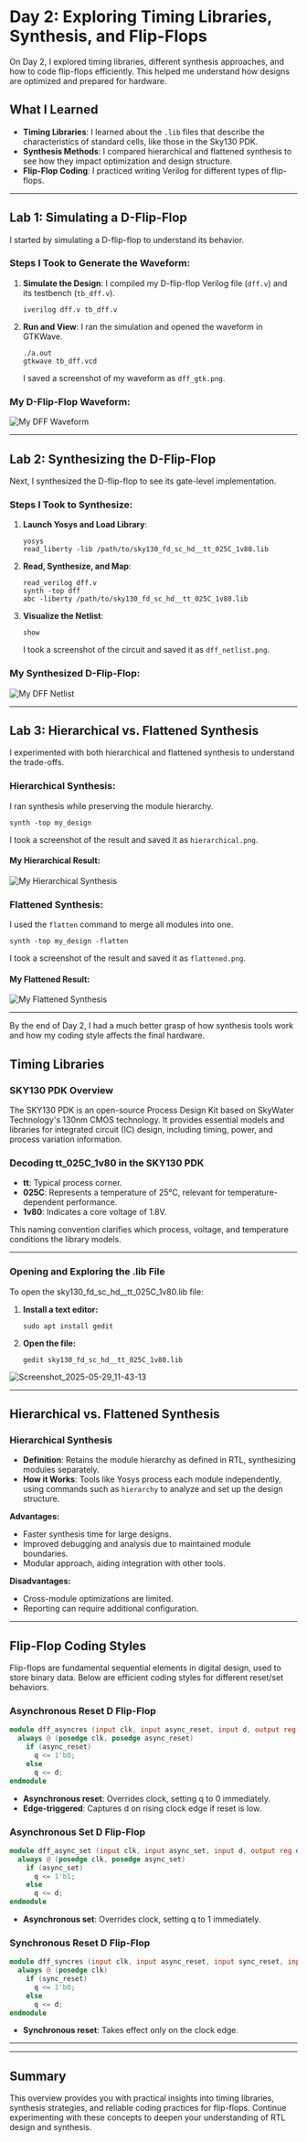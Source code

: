 


# Day 2: Exploring Timing Libraries, Synthesis, and Flip-Flops

On Day 2, I explored timing libraries, different synthesis approaches, and how to code flip-flops efficiently. This helped me understand how designs are optimized and prepared for hardware.

## What I Learned

-   **Timing Libraries**: I learned about the `.lib` files that describe the characteristics of standard cells, like those in the Sky130 PDK.
-   **Synthesis Methods**: I compared hierarchical and flattened synthesis to see how they impact optimization and design structure.
-   **Flip-Flop Coding**: I practiced writing Verilog for different types of flip-flops.

---

## Lab 1: Simulating a D-Flip-Flop

I started by simulating a D-flip-flop to understand its behavior.

### Steps I Took to Generate the Waveform:

1.  **Simulate the Design**:
    I compiled my D-flip-flop Verilog file (`dff.v`) and its testbench (`tb_dff.v`).
    ```shell
    iverilog dff.v tb_dff.v
    ```

2.  **Run and View**:
    I ran the simulation and opened the waveform in GTKWave.
    ```shell
    ./a.out
    gtkwave tb_dff.vcd
    ```
    I saved a screenshot of my waveform as `dff_gtk.png`.

### My D-Flip-Flop Waveform:
![My DFF Waveform](dff_gtk.png)

---

## Lab 2: Synthesizing the D-Flip-Flop

Next, I synthesized the D-flip-flop to see its gate-level implementation.

### Steps I Took to Synthesize:

1.  **Launch Yosys and Load Library**:
    ```yosys
    yosys
    read_liberty -lib /path/to/sky130_fd_sc_hd__tt_025C_1v80.lib
    ```

2.  **Read, Synthesize, and Map**:
    ```yosys
    read_verilog dff.v
    synth -top dff
    abc -liberty /path/to/sky130_fd_sc_hd__tt_025C_1v80.lib
    ```

3.  **Visualize the Netlist**:
    ```yosys
    show
    ```
    I took a screenshot of the circuit and saved it as `dff_netlist.png`.

### My Synthesized D-Flip-Flop:
![My DFF Netlist](yosys.png)

---

## Lab 3: Hierarchical vs. Flattened Synthesis

I experimented with both hierarchical and flattened synthesis to understand the trade-offs.

### Hierarchical Synthesis:
I ran synthesis while preserving the module hierarchy.
```yosys
synth -top my_design
```
I took a screenshot of the result and saved it as `hierarchical.png`.

#### My Hierarchical Result:
![My Hierarchical Synthesis](hierarchical.png)

### Flattened Synthesis:
I used the `flatten` command to merge all modules into one.
```yosys
synth -top my_design -flatten
```
I took a screenshot of the result and saved it as `flattened.png`.

#### My Flattened Result:
![My Flattened Synthesis](flattened.png)

---

By the end of Day 2, I had a much better grasp of how synthesis tools work and how my coding style affects the final hardware.

## Timing Libraries

### SKY130 PDK Overview

The SKY130 PDK is an open-source Process Design Kit based on SkyWater Technology's 130nm CMOS technology. It provides essential models and libraries for integrated circuit (IC) design, including timing, power, and process variation information.

### Decoding tt_025C_1v80 in the SKY130 PDK

- **tt**: Typical process corner.
- **025C**: Represents a temperature of 25°C, relevant for temperature-dependent performance.
- **1v80**: Indicates a core voltage of 1.8V.

This naming convention clarifies which process, voltage, and temperature conditions the library models.

---

### Opening and Exploring the .lib File

To open the sky130_fd_sc_hd__tt_025C_1v80.lib file:

1. **Install a text editor:**
   ```shell
   sudo apt install gedit
   ```
2. **Open the file:**
   ```shell
   gedit sky130_fd_sc_hd__tt_025C_1v80.lib
   ```
 ![Screenshot_2025-05-29_11-43-13](gedit.png)


---

## Hierarchical vs. Flattened Synthesis

### Hierarchical Synthesis

- **Definition**: Retains the module hierarchy as defined in RTL, synthesizing modules separately.
- **How it Works**: Tools like Yosys process each module independently, using commands such as `hierarchy` to analyze and set up the design structure.

**Advantages:**
- Faster synthesis time for large designs.
- Improved debugging and analysis due to maintained module boundaries.
- Modular approach, aiding integration with other tools.

**Disadvantages:**
- Cross-module optimizations are limited.
- Reporting can require additional configuration.

---

## Flip-Flop Coding Styles

Flip-flops are fundamental sequential elements in digital design, used to store binary data. Below are efficient coding styles for different reset/set behaviors.

### Asynchronous Reset D Flip-Flop

```verilog
module dff_asyncres (input clk, input async_reset, input d, output reg q);
  always @ (posedge clk, posedge async_reset)
    if (async_reset)
      q <= 1'b0;
    else
      q <= d;
endmodule
```
- **Asynchronous reset**: Overrides clock, setting q to 0 immediately.
- **Edge-triggered**: Captures d on rising clock edge if reset is low.

### Asynchronous Set D Flip-Flop

```verilog
module dff_async_set (input clk, input async_set, input d, output reg q);
  always @ (posedge clk, posedge async_set)
    if (async_set)
      q <= 1'b1;
    else
      q <= d;
endmodule
```
- **Asynchronous set**: Overrides clock, setting q to 1 immediately.

### Synchronous Reset D Flip-Flop

```verilog
module dff_syncres (input clk, input async_reset, input sync_reset, input d, output reg q);
  always @ (posedge clk)
    if (sync_reset)
      q <= 1'b0;
    else
      q <= d;
endmodule
```
- **Synchronous reset**: Takes effect only on the clock edge.

---

---
## Summary
This overview provides you with practical insights into timing libraries, synthesis strategies, and reliable coding practices for flip-flops. Continue experimenting with these concepts to deepen your understanding of RTL design and synthesis.

